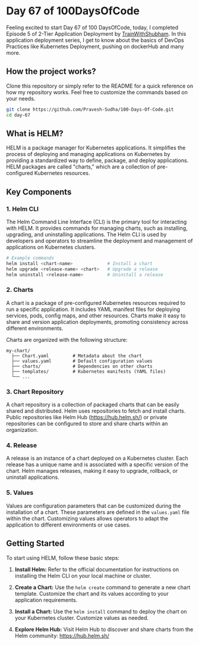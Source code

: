 # Day 67 of 100DaysOfCode

Feeling excited to start Day 67 of 100 DaysOfCode, today, I completed Episode 5 of 2-Tier Application Deployment by [TrainWithShubham](https://youtu.be/LxPd81wiUP4?si=cXEomQ_O9eTDgZZZ). In this application deployment series, I get to know about the basics of DevOps Practices like Kubernetes Deployment, pushing on dockerHub and many more. 

## How the project works?

Clone this repository or simply refer to the README for a quick reference on how my repository works. Feel free to customize the commands based on your needs.

```bash
git clone https://github.com/Pravesh-Sudha/100-Days-Of-Code.git
cd day-67
```

## What is HELM?

HELM is a package manager for Kubernetes applications. It simplifies the process of deploying and managing applications on Kubernetes by providing a standardized way to define, package, and deploy applications. HELM packages are called "charts," which are a collection of pre-configured Kubernetes resources.

## Key Components

### 1. Helm CLI

The Helm Command Line Interface (CLI) is the primary tool for interacting with HELM. It provides commands for managing charts, such as installing, upgrading, and uninstalling applications. The Helm CLI is used by developers and operators to streamline the deployment and management of applications on Kubernetes clusters.

```bash
# Example commands
helm install <chart-name>             # Install a chart
helm upgrade <release-name> <chart>   # Upgrade a release
helm uninstall <release-name>         # Uninstall a release
```

### 2. Charts

A chart is a package of pre-configured Kubernetes resources required to run a specific application. It includes YAML manifest files for deploying services, pods, config maps, and other resources. Charts make it easy to share and version application deployments, promoting consistency across different environments.

Charts are organized with the following structure:

```plaintext
my-chart/
  ├── Chart.yaml         # Metadata about the chart
  ├── values.yaml        # Default configuration values
  ├── charts/            # Dependencies on other charts
  ├── templates/         # Kubernetes manifests (YAML files)
  └── ...
```

### 3. Chart Repository

A chart repository is a collection of packaged charts that can be easily shared and distributed. Helm uses repositories to fetch and install charts. Public repositories like Helm Hub (https://hub.helm.sh/) or private repositories can be configured to store and share charts within an organization.

### 4. Release

A release is an instance of a chart deployed on a Kubernetes cluster. Each release has a unique name and is associated with a specific version of the chart. Helm manages releases, making it easy to upgrade, rollback, or uninstall applications.

### 5. Values

Values are configuration parameters that can be customized during the installation of a chart. These parameters are defined in the `values.yaml` file within the chart. Customizing values allows operators to adapt the application to different environments or use cases.

## Getting Started

To start using HELM, follow these basic steps:

1. **Install Helm:** Refer to the official documentation for instructions on installing the Helm CLI on your local machine or cluster.

2. **Create a Chart:** Use the `helm create` command to generate a new chart template. Customize the chart and its values according to your application requirements.

3. **Install a Chart:** Use the `helm install` command to deploy the chart on your Kubernetes cluster. Customize values as needed.

4. **Explore Helm Hub:** Visit Helm Hub to discover and share charts from the Helm community: https://hub.helm.sh/


